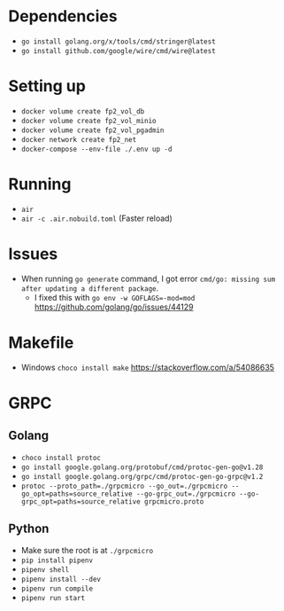 # Dependencies

- `go install golang.org/x/tools/cmd/stringer@latest`
- `go install github.com/google/wire/cmd/wire@latest`

# Setting up

- `docker volume create fp2_vol_db`
- `docker volume create fp2_vol_minio`
- `docker volume create fp2_vol_pgadmin`
- `docker network create fp2_net`
- `docker-compose --env-file ./.env up -d`

# Running

- `air`
- `air -c .air.nobuild.toml` (Faster reload)

# Issues

- When running `go generate` command, I got error `cmd/go: missing sum after updating a different package`.
  - I fixed this with `go env -w GOFLAGS=-mod=mod` https://github.com/golang/go/issues/44129

# Makefile

- Windows `choco install make` https://stackoverflow.com/a/54086635

# GRPC

## Golang

- `choco install protoc`
- `go install google.golang.org/protobuf/cmd/protoc-gen-go@v1.28`
- `go install google.golang.org/grpc/cmd/protoc-gen-go-grpc@v1.2`
- `protoc --proto_path=./grpcmicro --go_out=./grpcmicro --go_opt=paths=source_relative --go-grpc_out=./grpcmicro --go-grpc_opt=paths=source_relative grpcmicro.proto`

## Python

- Make sure the root is at `./grpcmicro`
- `pip install pipenv`
- `pipenv shell`
- `pipenv install --dev`
- `pipenv run compile`
- `pipenv run start`
